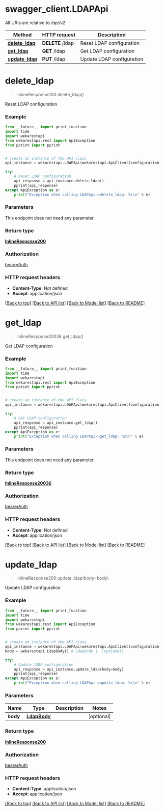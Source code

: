 # swagger_client.LDAPApi

All URIs are relative to */api/v2*

Method | HTTP request | Description
------------- | ------------- | -------------
[**delete_ldap**](LDAPApi.md#delete_ldap) | **DELETE** /ldap | Reset LDAP configuration
[**get_ldap**](LDAPApi.md#get_ldap) | **GET** /ldap | Get LDAP configuration
[**update_ldap**](LDAPApi.md#update_ldap) | **PUT** /ldap | Update LDAP configuration

# **delete_ldap**
> InlineResponse200 delete_ldap()

Reset LDAP configuration

### Example

```python
from __future__ import print_function
import time
import wekarestapi
from wekarestapi.rest import ApiException
from pprint import pprint


# create an instance of the API class
api_instance = wekarestapi.LDAPApi(wekarestapi.ApiClient(configuration))

try:
    # Reset LDAP configuration
    api_response = api_instance.delete_ldap()
    pprint(api_response)
except ApiException as e:
    print("Exception when calling LDAPApi->delete_ldap: %s\n" % e)
```

### Parameters
This endpoint does not need any parameter.

### Return type

[**InlineResponse200**](InlineResponse200.md)

### Authorization

[bearerAuth](../README.md#bearerAuth)

### HTTP request headers

 - **Content-Type**: Not defined
 - **Accept**: application/json

[[Back to top]](#) [[Back to API list]](../README.md#documentation-for-api-endpoints) [[Back to Model list]](../README.md#documentation-for-models) [[Back to README]](../README.md)

# **get_ldap**
> InlineResponse20036 get_ldap()

Get LDAP configuration

### Example

```python
from __future__ import print_function
import time
import wekarestapi
from wekarestapi.rest import ApiException
from pprint import pprint


# create an instance of the API class
api_instance = wekarestapi.LDAPApi(wekarestapi.ApiClient(configuration))

try:
    # Get LDAP configuration
    api_response = api_instance.get_ldap()
    pprint(api_response)
except ApiException as e:
    print("Exception when calling LDAPApi->get_ldap: %s\n" % e)
```

### Parameters
This endpoint does not need any parameter.

### Return type

[**InlineResponse20036**](InlineResponse20036.md)

### Authorization

[bearerAuth](../README.md#bearerAuth)

### HTTP request headers

 - **Content-Type**: Not defined
 - **Accept**: application/json

[[Back to top]](#) [[Back to API list]](../README.md#documentation-for-api-endpoints) [[Back to Model list]](../README.md#documentation-for-models) [[Back to README]](../README.md)

# **update_ldap**
> InlineResponse200 update_ldap(body=body)

Update LDAP configuration

### Example

```python
from __future__ import print_function
import time
import wekarestapi
from wekarestapi.rest import ApiException
from pprint import pprint


# create an instance of the API class
api_instance = wekarestapi.LDAPApi(wekarestapi.ApiClient(configuration))
body = wekarestapi.LdapBody() # LdapBody |  (optional)

try:
    # Update LDAP configuration
    api_response = api_instance.update_ldap(body=body)
    pprint(api_response)
except ApiException as e:
    print("Exception when calling LDAPApi->update_ldap: %s\n" % e)
```

### Parameters

Name | Type | Description  | Notes
------------- | ------------- | ------------- | -------------
 **body** | [**LdapBody**](LdapBody.md)|  | [optional] 

### Return type

[**InlineResponse200**](InlineResponse200.md)

### Authorization

[bearerAuth](../README.md#bearerAuth)

### HTTP request headers

 - **Content-Type**: application/json
 - **Accept**: application/json

[[Back to top]](#) [[Back to API list]](../README.md#documentation-for-api-endpoints) [[Back to Model list]](../README.md#documentation-for-models) [[Back to README]](../README.md)

